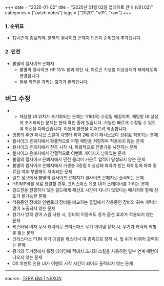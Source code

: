 +++
date = "2020-01-02"
title = "2020년 01월 02일 업데이트 안내 (v91.02)"
categories = ["patch notes"]
tags = ["2020", "v91", "raw"]
+++

### 1. 순위표
- 12시즌이 종료되며, 불멸의 켈사이크 은폐지 던전이 순위표에 추가됩니다.

### 2. 던전
- 불멸의 켈사이크 은폐지
  - 불멸의 켈사이크 HP 15% 붕괴 패턴 시, 아르곤 기생충 이상상태가 해제되도록 변경됩니다.
  - 일부 화면을 가리는 효과가 완화됩니다.

## 버그 수정

- * 채팅창 UI 위치가 초기화되는 문제는 1/16(목) 수정될 예정이며, 채팅창 UI 설정이 초기화되는 문제는 현재 확인 중에 있습니다. 가능한 빠르게 수정될 수 있도록 최선을 다하겠습니다. 이용에 불편을 끼쳐드려 죄송합니다.
- 빙룡의 주인 패시브 스킬이 치명타 위력 2배 증가 패시브보다 상위로 적용되는 문제
- 켈사이크 은폐지에서 확률적으로 파멸 패턴을 저항하여 적용되지 않는 문제
- 켈사이크 은폐지에서 전투 시작 시, 확률적으로 전멸기를 시전하는 문제
- 켈사이크 은폐지에서 간헐적으로 이벤트 게이지가 남아있는 문제
- 불멸의 켈사이크 은폐지에서 던전 클리어 카운트 업적이 달성되지 않는 문제
- 불멸의 켈사이크 은폐지에서 기생충 3중첩 이상상태 효과가 받는 타이밍에 따라 종료된 이후 부활해도 지속되는 문제
- 길드 정보에서 불멸의 켈사이크 은폐지가 켈사이크 은폐지로 출력되는 문제
- HP/MP바를 세로 정렬할 경우, 크리스마스 데코 UI가 스테미너를 가리는 문제
- 길드전을 진행하지 않은 길드에게 재선포 시간이 지나지 않았다는 메시지와 함께 선포가 불가능한 문제
- 착용중인 장비와 인벤토리 장비를 비교하는 툴팁에서 착용중인 장비의 귀속 캐릭터명이 노출되지 않는 문제
- 창기사 방패 방어 스킬 사용 시, 장비의 이동속도 증가 옵션 효과가 적용되지 않는 문제
- 케스타닉 여자 무사 캐릭터로 크리스마스 무기 아이템 장착 시, 무기가 캐릭터 외형을 뚫는 문제
- 크리스마스 FUN 무기 대검을 케스타닉 여 종족으로 장착 시, 앞 뒤가 바뀌어 출력되는 문제
- 광기의 투기장에서 특정 타이밍에 적대치 초기화 스킬을 사용하면 일부 연계 패턴이 나오지 않는 문제
- OX 이벤트 전용 UI가 이벤트 시작 시간이 되어도 출력되지 않는 문제

----

source : [TERA 테라 | NEXON](http://tera.nexon.com/news/update/view.aspx?n4articlesn=423)
